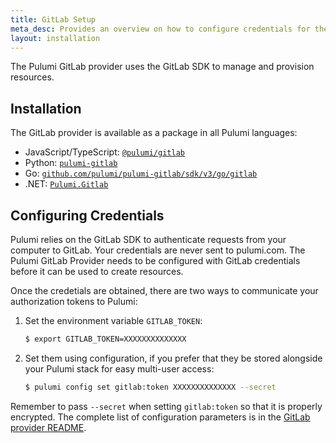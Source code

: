 ```yaml
---
title: GitLab Setup
meta_desc: Provides an overview on how to configure credentials for the Pulumi GitLab Provider.
layout: installation
---
```


The Pulumi GitLab provider uses the GitLab SDK to manage and provision resources.

## Installation

The GitLab provider is available as a package in all Pulumi languages:

* JavaScript/TypeScript: [`@pulumi/gitlab`](https://www.npmjs.com/package/@pulumi/gitlab)
* Python: [`pulumi-gitlab`](https://pypi.org/project/pulumi-gitlab/)
* Go: [`github.com/pulumi/pulumi-gitlab/sdk/v3/go/gitlab`](https://github.com/pulumi/pulumi-gitlab)
* .NET: [`Pulumi.Gitlab`](https://www.nuget.org/packages/Pulumi.Gitlab)

## Configuring Credentials

Pulumi relies on the GitLab SDK to authenticate requests from your computer to GitLab. Your credentials are never sent
to pulumi.com.
The Pulumi GitLab Provider needs to be configured with GitLab credentials
before it can be used to create resources.

Once the credetials are obtained, there are two ways to communicate your authorization tokens to Pulumi:

1. Set the environment variable `GITLAB_TOKEN`:

    ```bash
    $ export GITLAB_TOKEN=XXXXXXXXXXXXXX
    ```

2. Set them using configuration, if you prefer that they be stored alongside your Pulumi stack for easy multi-user access:

    ```bash
    $ pulumi config set gitlab:token XXXXXXXXXXXXXX --secret
    ```

Remember to pass `--secret` when setting `gitlab:token` so that it is properly encrypted. The complete list of
configuration parameters is in the [GitLab provider README](https://github.com/pulumi/pulumi-gitlab/blob/master/README.md).
